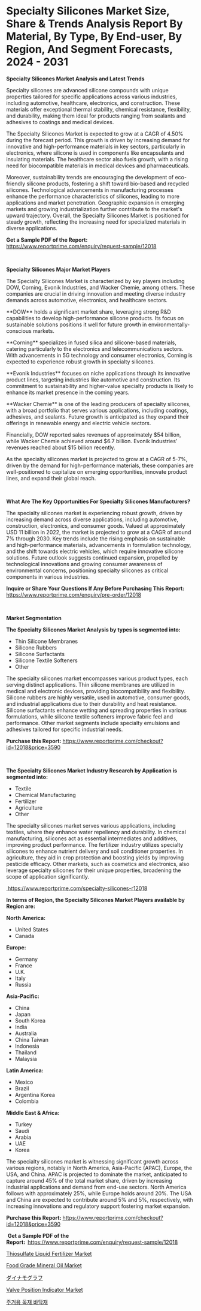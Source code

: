 <p><h1>Specialty Silicones Market Size, Share & Trends Analysis Report By Material, By Type, By End-user, By Region, And Segment Forecasts, 2024 - 2031</h1></p><p><strong>Specialty Silicones Market Analysis and Latest Trends</strong></p>
<p><p>Specialty silicones are advanced silicone compounds with unique properties tailored for specific applications across various industries, including automotive, healthcare, electronics, and construction. These materials offer exceptional thermal stability, chemical resistance, flexibility, and durability, making them ideal for products ranging from sealants and adhesives to coatings and medical devices.</p><p>The Specialty Silicones Market is expected to grow at a CAGR of 4.50% during the forecast period. This growth is driven by increasing demand for innovative and high-performance materials in key sectors, particularly in electronics, where silicone is used in components like encapsulants and insulating materials. The healthcare sector also fuels growth, with a rising need for biocompatible materials in medical devices and pharmaceuticals.</p><p>Moreover, sustainability trends are encouraging the development of eco-friendly silicone products, fostering a shift toward bio-based and recycled silicones. Technological advancements in manufacturing processes enhance the performance characteristics of silicones, leading to more applications and market penetration. Geographic expansion in emerging markets and growing industrialization further contribute to the market's upward trajectory. Overall, the Specialty Silicones Market is positioned for steady growth, reflecting the increasing need for specialized materials in diverse applications.</p></p>
<p><strong>Get a Sample PDF of the Report:&nbsp;</strong> <a href="https://www.reportprime.com/enquiry/request-sample/12018">https://www.reportprime.com/enquiry/request-sample/12018</a></p>
<p>&nbsp;</p>
<p><strong>Specialty Silicones Major Market Players</strong></p>
<p><p>The Specialty Silicones Market is characterized by key players including DOW, Corning, Evonik Industries, and Wacker Chemie, among others. These companies are crucial in driving innovation and meeting diverse industry demands across automotive, electronics, and healthcare sectors.</p><p>**DOW** holds a significant market share, leveraging strong R&D capabilities to develop high-performance silicone products. Its focus on sustainable solutions positions it well for future growth in environmentally-conscious markets. </p><p>**Corning** specializes in fused silica and silicone-based materials, catering particularly to the electronics and telecommunications sectors. With advancements in 5G technology and consumer electronics, Corning is expected to experience robust growth in specialty silicones.</p><p>**Evonik Industries** focuses on niche applications through its innovative product lines, targeting industries like automotive and construction. Its commitment to sustainability and higher-value specialty products is likely to enhance its market presence in the coming years.</p><p>**Wacker Chemie** is one of the leading producers of specialty silicones, with a broad portfolio that serves various applications, including coatings, adhesives, and sealants. Future growth is anticipated as they expand their offerings in renewable energy and electric vehicle sectors.</p><p>Financially, DOW reported sales revenues of approximately $54 billion, while Wacker Chemie achieved around $6.7 billion. Evonik Industries’ revenues reached about $15 billion recently. </p><p>As the specialty silicones market is projected to grow at a CAGR of 5-7%, driven by the demand for high-performance materials, these companies are well-positioned to capitalize on emerging opportunities, innovate product lines, and expand their global reach.</p></p>
<p>&nbsp;</p>
<p><strong>What Are The Key Opportunities For Specialty Silicones Manufacturers?</strong></p>
<p><p>The specialty silicones market is experiencing robust growth, driven by increasing demand across diverse applications, including automotive, construction, electronics, and consumer goods. Valued at approximately USD 11 billion in 2022, the market is projected to grow at a CAGR of around 7% through 2030. Key trends include the rising emphasis on sustainable and high-performance materials, advancements in formulation technology, and the shift towards electric vehicles, which require innovative silicone solutions. Future outlook suggests continued expansion, propelled by technological innovations and growing consumer awareness of environmental concerns, positioning specialty silicones as critical components in various industries.</p></p>
<p><strong>Inquire or Share Your Questions If Any Before Purchasing This Report:</strong> <a href="https://www.reportprime.com/enquiry/pre-order/12018">https://www.reportprime.com/enquiry/pre-order/12018</a></p>
<p>&nbsp;</p>
<p><strong>Market Segmentation</strong></p>
<p><strong>The Specialty Silicones Market Analysis by types is segmented into:</strong></p>
<p><ul><li>Thin Silicone Membranes</li><li>Silicone Rubbers</li><li>Silicone Surfactants</li><li>Silicone Textile Softeners</li><li>Other</li></ul></p>
<p><p>The specialty silicones market encompasses various product types, each serving distinct applications. Thin silicone membranes are utilized in medical and electronic devices, providing biocompatibility and flexibility. Silicone rubbers are highly versatile, used in automotive, consumer goods, and industrial applications due to their durability and heat resistance. Silicone surfactants enhance wetting and spreading properties in various formulations, while silicone textile softeners improve fabric feel and performance. Other market segments include specialty emulsions and adhesives tailored for specific industrial needs.</p></p>
<p><strong>Purchase this Report:&nbsp;</strong><a href="https://www.reportprime.com/checkout?id=12018&price=3590">https://www.reportprime.com/checkout?id=12018&price=3590</a></p>
<p>&nbsp;</p>
<p><strong>The Specialty Silicones Market Industry Research by Application is segmented into:</strong></p>
<p><ul><li>Textile</li><li>Chemical Manufacturing</li><li>Fertilizer</li><li>Agriculture</li><li>Other</li></ul></p>
<p><p>The specialty silicones market serves various applications, including textiles, where they enhance water repellency and durability. In chemical manufacturing, silicones act as essential intermediates and additives, improving product performance. The fertilizer industry utilizes specialty silicones to enhance nutrient delivery and soil conditioner properties. In agriculture, they aid in crop protection and boosting yields by improving pesticide efficacy. Other markets, such as cosmetics and electronics, also leverage specialty silicones for their unique properties, broadening the scope of application significantly.</p></p>
<p><a href="https://www.reportprime.com/specialty-silicones-r12018">&nbsp;https://www.reportprime.com/specialty-silicones-r12018</a></p>
<p><strong>In terms of Region, the Specialty Silicones Market Players available by Region are:</strong></p>
<p>
    <p> <strong> North America: </strong>
        <ul>
            <li>United States</li>
            <li>Canada</li>
        </ul>
        </p> 
    <p> <strong> Europe: </strong>
        <ul>
            <li>Germany</li>
            <li>France</li>
            <li>U.K.</li>
            <li>Italy</li>
            <li>Russia</li>
        </ul>
        </p> 
    <p> <strong> Asia-Pacific: </strong>
        <ul>
            <li>China</li>
            <li>Japan</li>
            <li>South Korea</li>
            <li>India</li>
            <li>Australia</li>
            <li>China Taiwan</li>
            <li>Indonesia</li>
            <li>Thailand</li>
            <li>Malaysia</li>
        </ul>
        </p> 
    <p> <strong> Latin America: </strong>
        <ul>
            <li>Mexico</li>
            <li>Brazil</li>
            <li>Argentina Korea</li>
            <li>Colombia</li>
        </ul>
        </p> 
    <p> <strong> Middle East & Africa: </strong>
        <ul>
            <li>Turkey</li>
            <li>Saudi</li>
            <li>Arabia</li>
            <li>UAE</li>
            <li>Korea</li>
        </ul>
    </p>
    </p>
<p><p>The specialty silicones market is witnessing significant growth across various regions, notably in North America, Asia-Pacific (APAC), Europe, the USA, and China. APAC is projected to dominate the market, anticipated to capture around 45% of the total market share, driven by increasing industrial applications and demand from end-use sectors. North America follows with approximately 25%, while Europe holds around 20%. The USA and China are expected to contribute around 5% and 5%, respectively, with increasing innovations and regulatory support fostering market expansion.</p></p>
<p><strong>Purchase this Report: </strong><a href="https://www.reportprime.com/checkout?id=12018&price=3590">https://www.reportprime.com/checkout?id=12018&price=3590</a></p>
<p>&nbsp;<strong>Get a Sample PDF of the Report:&nbsp;&nbsp;</strong><a href="https://www.reportprime.com/enquiry/request-sample/12018">https://www.reportprime.com/enquiry/request-sample/12018</a></p>
<p><strong></strong></p>
<p><p><a href="https://issuu.com/reportprime-2/docs/thiosulfate-liquid-fertilizer-marke_ebeeb95bff0390">Thiosulfate Liquid Fertilizer Market</a></p><p><a href="https://issuu.com/reportprime-2/docs/food-grade-mineral-oil-market-size-_9b7806d6983805">Food Grade Mineral Oil Market</a></p><p><a href="https://medium.com/@lindakreitz2023/%E3%83%80%E3%82%A4%E3%83%8A%E3%83%A2%E3%82%B0%E3%83%A9%E3%83%95%E5%B8%82%E5%A0%B4%E3%81%AE%E8%A6%8F%E6%A8%A1%E3%81%A8%E3%82%B7%E3%82%A7%E3%82%A2%E5%88%86%E6%9E%90-%E6%88%90%E9%95%B7%E3%83%88%E3%83%AC%E3%83%B3%E3%83%89%E3%81%A8%E4%BA%88%E6%B8%AC-2024-2031-d1872c03fb3e">ダイナモグラフ</a></p><p><a href="https://medium.com/@bernadette.james576/valve-position-indicator-market-global-market-insights-and-sales-trends-2024-to-2031-4b89ee11ad3b">Valve Position Indicator Market</a></p><p><a href="https://medium.com/@ayesakhan333/%EA%B8%80%EB%A1%9C%EB%B2%8C-%EC%A3%BC%EA%B1%B0%EC%9A%A9-%EB%AA%A9%EC%9E%AC-%EB%B0%94%EB%8B%A5%EC%9E%AC-%EC%82%B0%EC%97%85-%EB%B6%84%EC%84%9D-%EC%8B%9C%EC%9E%A5-%EC%A0%90%EC%9C%A0%EC%9C%A8-%EC%84%B1%EC%9E%A5-%ED%8A%B8%EB%A0%8C%EB%93%9C-%EB%B0%8F-2024%EB%85%84%EB%B6%80%ED%84%B0-2031%EB%85%84%EA%B9%8C%EC%A7%80%EC%9D%98-%EC%98%88%EC%B8%A1-88793657433e">주거용 목재 바닥재</a></p></p>